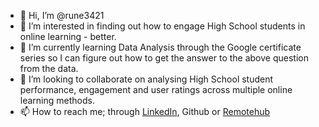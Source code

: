 - 👋 Hi, I’m @rune3421
- 👀 I’m interested in finding out how to engage High School students in online learning - better. 
- 🌱 I’m currently learning Data Analysis through the Google certificate series so I can figure out how to get the answer to the above question from the data. 
- 💞️ I’m looking to collaborate on analysing High School student performance, engagement and user ratings across multiple online learning methods. 
- 📫 How to reach me; through [LinkedIn](https://www.linkedin.com/in/karl-ernsberger-92690541/), Github or [Remotehub](https://www.remotehub.com/karl.ernsberger)

<!---
rune3421/rune3421 is a ✨ special ✨ repository because its `README.md` (this file) appears on your GitHub profile.
You can click the Preview link to take a look at your changes.
--->
